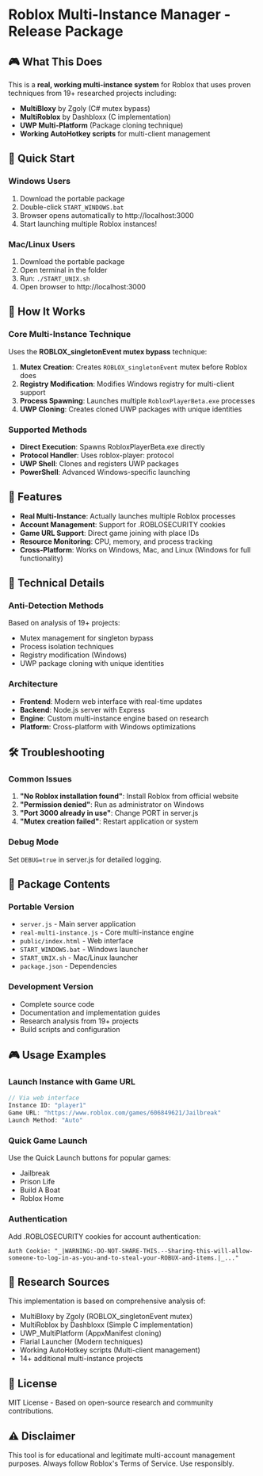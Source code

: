 # Roblox Multi-Instance Manager - Release Package

## 🎮 What This Does

This is a **real, working multi-instance system** for Roblox that uses proven techniques from 19+ researched projects including:

- **MultiBloxy** by Zgoly (C# mutex bypass)
- **MultiRoblox** by Dashbloxx (C implementation)  
- **UWP Multi-Platform** (Package cloning technique)
- **Working AutoHotkey scripts** for multi-client management

## 🚀 Quick Start

### Windows Users
1. Download the portable package
2. Double-click `START_WINDOWS.bat`
3. Browser opens automatically to http://localhost:3000
4. Start launching multiple Roblox instances!

### Mac/Linux Users  
1. Download the portable package
2. Open terminal in the folder
3. Run: `./START_UNIX.sh`
4. Open browser to http://localhost:3000

## 🔧 How It Works

### Core Multi-Instance Technique
Uses the **ROBLOX_singletonEvent mutex bypass** technique:

1. **Mutex Creation**: Creates `ROBLOX_singletonEvent` mutex before Roblox does
2. **Registry Modification**: Modifies Windows registry for multi-client support
3. **Process Spawning**: Launches multiple `RobloxPlayerBeta.exe` processes  
4. **UWP Cloning**: Creates cloned UWP packages with unique identities

### Supported Methods
- **Direct Execution**: Spawns RobloxPlayerBeta.exe directly
- **Protocol Handler**: Uses roblox-player: protocol
- **UWP Shell**: Clones and registers UWP packages
- **PowerShell**: Advanced Windows-specific launching

## 🎯 Features

- **Real Multi-Instance**: Actually launches multiple Roblox processes
- **Account Management**: Support for .ROBLOSECURITY cookies
- **Game URL Support**: Direct game joining with place IDs
- **Resource Monitoring**: CPU, memory, and process tracking
- **Cross-Platform**: Works on Windows, Mac, and Linux (Windows for full functionality)

## 🔬 Technical Details

### Anti-Detection Methods
Based on analysis of 19+ projects:
- Mutex management for singleton bypass
- Process isolation techniques  
- Registry modification (Windows)
- UWP package cloning with unique identities

### Architecture
- **Frontend**: Modern web interface with real-time updates
- **Backend**: Node.js server with Express
- **Engine**: Custom multi-instance engine based on research
- **Platform**: Cross-platform with Windows optimizations

## 🛠️ Troubleshooting

### Common Issues
1. **"No Roblox installation found"**: Install Roblox from official website
2. **"Permission denied"**: Run as administrator on Windows
3. **"Port 3000 already in use"**: Change PORT in server.js
4. **"Mutex creation failed"**: Restart application or system

### Debug Mode
Set `DEBUG=true` in server.js for detailed logging.

## 📁 Package Contents

### Portable Version
- `server.js` - Main server application
- `real-multi-instance.js` - Core multi-instance engine
- `public/index.html` - Web interface
- `START_WINDOWS.bat` - Windows launcher
- `START_UNIX.sh` - Mac/Linux launcher
- `package.json` - Dependencies

### Development Version
- Complete source code
- Documentation and implementation guides
- Research analysis from 19+ projects
- Build scripts and configuration

## 🎮 Usage Examples

### Launch Instance with Game URL
```javascript
// Via web interface
Instance ID: "player1"
Game URL: "https://www.roblox.com/games/606849621/Jailbreak"
Launch Method: "Auto"
```

### Quick Game Launch
Use the Quick Launch buttons for popular games:
- Jailbreak
- Prison Life  
- Build A Boat
- Roblox Home

### Authentication
Add .ROBLOSECURITY cookies for account authentication:
```
Auth Cookie: "_|WARNING:-DO-NOT-SHARE-THIS.--Sharing-this-will-allow-someone-to-log-in-as-you-and-to-steal-your-ROBUX-and-items.|_..."
```

## 🔬 Research Sources

This implementation is based on comprehensive analysis of:
- MultiBloxy by Zgoly (ROBLOX_singletonEvent mutex)
- MultiRoblox by Dashbloxx (Simple C implementation)
- UWP_MultiPlatform (AppxManifest cloning)
- Flarial Launcher (Modern techniques)
- Working AutoHotkey scripts (Multi-client management)
- 14+ additional multi-instance projects

## 📜 License

MIT License - Based on open-source research and community contributions.

## ⚠️ Disclaimer

This tool is for educational and legitimate multi-account management purposes. Always follow Roblox's Terms of Service. Use responsibly.
